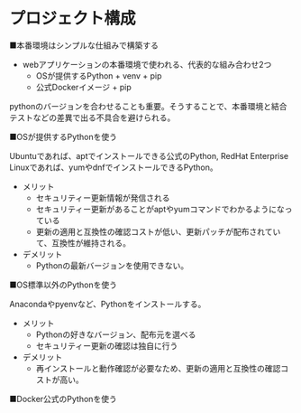 # プロジェクト構成

■本番環境はシンプルな仕組みで構築する

- webアプリケーションの本番環境で使われる、代表的な組み合わせ2つ
    - OSが提供するPython + venv + pip
    - 公式Dockerイメージ + pip

pythonのバージョンを合わせることも重要。そうすることで、本番環境と結合テストなどの差異で出る不具合を避けられる。

■OSが提供するPythonを使う

Ubuntuであれば、aptでインストールできる公式のPython, RedHat Enterprise Linuxであれば、yumやdnfでインストールできるPython。

- メリット
    - セキュリティー更新情報が発信される
    - セキュリティー更新があることがaptやyumコマンドでわかるようになっている
    - 更新の適用と互換性の確認コストが低い、更新パッチが配布されていて、互換性が維持される。
- デメリット
    - Pythonの最新バージョンを使用できない。

■OS標準以外のPythonを使う

Anacondaやpyenvなど、Pythonをインストールする。

- メリット
    - Pythonの好きなバージョン、配布元を選べる
    - セキュリティー更新の確認は独自に行う
- デメリット
    - 再インストールと動作確認が必要なため、更新の適用と互換性の確認コストが高い。

■Docker公式のPythonを使う
